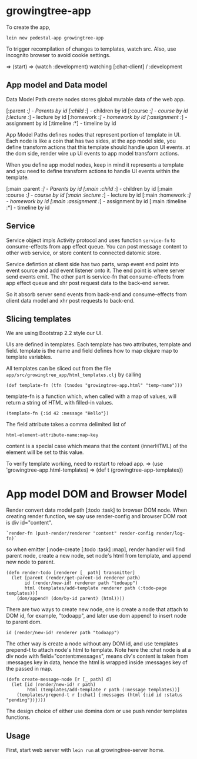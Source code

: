 # growingtree-app

To create the app,

    lein new pedestal-app growingtree-app

To trigger recompilation of changes to templates, watch src.
Also, use incognito browser to avoid cookie settings.

  => (start)
  => (watch :development)
  watching [:chat-client] / :development

## App model and Data model

Data Model Path create nodes stores global mutable data of the web app.

  [:parent :*] - Parents by id
  [:child :*] - children by id
  [:course :*] - course by id
  [:lecture :*] - lecture by id
  [:homework :*] - homework by id
  [:assignment :*] - assignment by id
  [:timeline :*] - timeline by id


App Model Paths defines nodes that represent portion of template in UI.
Each node is like a coin that has two sides, at the app model side, you define transform actions that this template should handle upon UI events. at the dom side, render wire up UI events to app model transform actions.

When you define app model nodes, keep in mind it represents a template and you need to define transform actions to handle UI events within the template.
  
  [:main :parent :*] - Parents by id
  [:main :child :*] - children by id
  [:main :course :*] - course by id
  [:main :lecture :*] - lecture by id
  [:main :homework :*] - homework by id
  [:main :assignment :*] - assignment by id
  [:main :timeline :*] - timeline by id


## Service 

Service object impls Activity protocol and uses function `service-fn` to consume-effects from app effect queue. You can post message content to other web service, or store content to connected datomic store.

Service defintion at client side has two parts, wrap event end point into event source and add event listener onto it. The end point is where server send events emit. The other part is service-fn that consume-effects from app effect queue and xhr post request data to the back-end server.

So it absorb server send events from back-end and consume-effects from client data model and xhr post requests to back-end.


## Slicing templates

We are using Bootstrap 2.2 style our UI.

UIs are defined in templates. Each template has two attributes, template and field. template is the name and field defines how to map clojure map to template variables.

All templates can be sliced out from the file 
`app/src/growingtree_app/html_templates.clj` by calling
    
    (def template-fn (tfn (tnodes "growingtree-app.html" "temp-name")))

template-fn is a function which, when called with a map of values, will return a string of HTML with filled-in values.

    (template-fn {:id 42 :message "Hello"})

The field attribute takes a comma delimited list of

    html-element-attribute-name:map-key

content is a special case which means that the content (innerHTML) of the element will be set to this value.

To verify template working, need to restart to reload app.
  => (use 'growingtree-app.html-templates)
  => (def t (growingtree-app-templates))


# App model DOM and Browser Model

Render convert data model path [:todo :task] to browser DOM node. When creating render function, we say use render-config and browser DOM root is div id="content".

    `render-fn (push-render/renderer "content" render-config render/log-fn)`

so when emitter [:node-create [:todo :task] :map], render handler will find parent node,
create a new node, set node's html from template, and append new node to parent.

    (defn render-todo [renderer [_ path] transmitter]
      (let [parent (render/get-parent-id renderer path)
           id (render/new-id! renderer path "todoapp")
           html (templates/add-template renderer path (:todo-page templates))]
        (dom/append! (dom/by-id parent) (html))))
 
There are two ways to create new node, one is create a node that attach to DOM id, for example, "todoapp", and later use dom append! to insert node to parent dom.
    
    id (render/new-id! renderer path "todoapp")

The other way is create a node without any DOM id, and use templates prepend-t to attach node's html to template. Note here the :chat node is at a div node with field="content:messages", means div's content is taken from :messages key in data, hence the html is wrapped inside :messages key of the passed in map.

    (defn create-message-node [r [_ path] d]
      (let [id (render/new-id! r path)            
            html (templates/add-template r path (:message templates))]
        (templates/prepend-t r [:chat] {:messages (html {:id id :status "pending"})})))


The design choice of either use domina dom or use push render templates functions.

## Usage

First, start web server with `lein run` at growingtree-server home.

